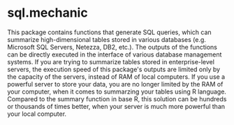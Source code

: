 # sql.mechanic
This package contains functions that generate SQL queries, which can summarize high-dimensional tables stored in various databases (e.g. Microsoft SQL Servers, Netezza, DB2, etc.). The outputs of the functions can be directly executed in the interface of various database management systems. If you are trying to summarize tables stored in enterprise-level servers, the execution speed of this package's outputs are limited only by the capacity of the servers, instead of RAM of local computers. If you use a powerful server to store your data, you are no longer limited by the RAM of your computer, when it comes to summarzing your tables using R language. Compared to the summary function in base R, this solution can be hundreds or thousands of times better, when your server is much more powerful than your local computer.
